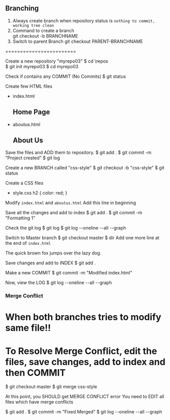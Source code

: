 ## Branching

1. Always create branch when repository status is `nothing to commit, working tree clean`
2. Command to create a branch   
    git checkout -b BRANCHNAME
3. Switch to parent Branch
    git checkout PARENT-BRANCHNAME

========================

Create a new repository "myrepo03"
$ cd \repos\
$ git init myrepo03
$ cd myrepo03

Check if contains any COMMIT (No Commits)
$ git status

Create few HTML files 
- index.html        
    <h2>Home Page</h2>

- aboutus.html
    <h2>About Us</h2>

Save the files and ADD them to repository.
$ git add .
$ git commit -m "Project created"
$ git log

Create a new BRANCH called "css-style"
$ git checkout -b "css-style"
$ git status

Create a CSS files
- style.css
    h2 { color: red; }

Modify `index.html` and `aboutus.html`
Add this line in beginning
<link rel=stylesheet type="text/css" href="style.css" />

Save all the changes and add to index
$ git add .
$ git commit -m "Formatting 1"

Check the git log
$ git log
$ git log --oneline --all --graph

Switch to Master branch
$ git checkout master
$ dir
Add one more line at the end of `index.html`
<p>The quick brown fox jumps over the lazy dog.</p>

Save changes and add to INDEX
$ git add .

Make a new COMMIT 
$ git commit -m "Modified index.html"

Now, view the LOG
$ git log --oneline --all --graph

### Merge Conflict

# When both branches tries to modify same file!!
# To Resolve Merge Conflict, edit the files, save changes, add to index and then COMMIT

$ git checkout master
$ git merge css-style

At this point, you SHOULD get MERGE CONFLICT error
You need to EDIT all files which have merge conflicts

$ git add .
$ git commit -m "Fixed Merged"
$ git log --oneline --all --graph
